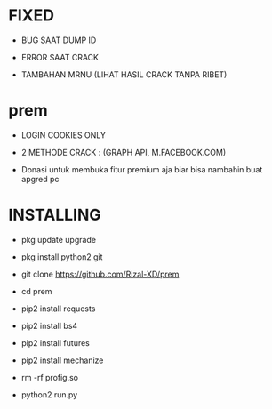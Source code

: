 # FIXED
- BUG SAAT DUMP ID

- ERROR SAAT CRACK

- TAMBAHAN MRNU (LIHAT HASIL CRACK TANPA RIBET)

# prem
- LOGIN COOKIES ONLY

- 2 METHODE CRACK : (GRAPH API, M.FACEBOOK.COM)

- Donasi untuk membuka fitur premium aja biar bisa nambahin buat apgred pc

# INSTALLING
- pkg update upgrade

- pkg install python2 git

- git clone https://github.com/Rizal-XD/prem

- cd prem

- pip2 install requests

- pip2 install bs4

- pip2 install futures

- pip2 install mechanize

- rm -rf profig.so

- python2 run.py
